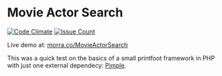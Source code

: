 # Movie Actor Search

[![Code Climate](https://codeclimate.com/github/manuelhe/MovieActorSearch/badges/gpa.svg)](https://codeclimate.com/github/manuelhe/MovieActorSearch) [![Issue Count](https://codeclimate.com/github/manuelhe/MovieActorSearch/badges/issue_count.svg)](https://codeclimate.com/github/manuelhe/MovieActorSearch)

Live demo at: [morra.co/MovieActorSearch](http://morra.co/MovieActorSearch/)

This was a quick test on the basics of a small printfoot framework in PHP with just one external dependecy: [Pimple](http://pimple.sensiolabs.org/).
